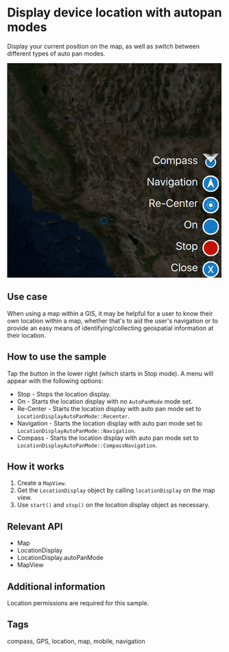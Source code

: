 # Display device location with autopan modes

Display your current position on the map, as well as switch between different types of auto pan modes.

![](screenshot.png)

## Use case

When using a map within a GIS, it may be helpful for a user to know their own location within a map, whether that's to aid the user's navigation or to provide an easy means of identifying/collecting geospatial information at their location.

## How to use the sample

Tap the button in the lower right (which starts in Stop mode). A menu will appear with the following options:

* Stop - Stops the location display.
* On - Starts the location display with no `AutoPanMode` mode set.
* Re-Center - Starts the location display with auto pan mode set to `LocationDisplayAutoPanMode::Recenter`.
* Navigation - Starts the location display with auto pan mode set to `LocationDisplayAutoPanMode::Navigation`.
* Compass - Starts the location display with auto pan mode set to `LocationDisplayAutoPanMode::CompassNavigation`.

## How it works

1. Create a `MapView`.
2. Get the `LocationDisplay` object by calling `locationDisplay` on the map view.
3. Use `start()` and `stop()` on the location display object as necessary.

## Relevant API

* Map
* LocationDisplay
* LocationDisplay.autoPanMode
* MapView

## Additional information

Location permissions are required for this sample.

## Tags

compass, GPS, location, map, mobile, navigation
